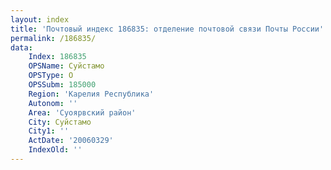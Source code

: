 ```yaml
---
layout: index
title: 'Почтовый индекс 186835: отделение почтовой связи Почты России'
permalink: /186835/
data:
    Index: 186835
    OPSName: Суйстамо
    OPSType: О
    OPSSubm: 185000
    Region: 'Карелия Республика'
    Autonom: ''
    Area: 'Суоярвский район'
    City: Суйстамо
    City1: ''
    ActDate: '20060329'
    IndexOld: ''
---
```

